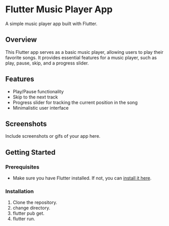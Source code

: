 # Flutter Music Player App

A simple music player app built with Flutter.

## Overview

This Flutter app serves as a basic music player, allowing users to play their favorite songs. It provides essential features for a music player, such as play, pause, skip, and a progress slider.

## Features

- Play/Pause functionality
- Skip to the next track
- Progress slider for tracking the current position in the song
- Minimalistic user interface

## Screenshots

Include screenshots or gifs of your app here.

## Getting Started

### Prerequisites

- Make sure you have Flutter installed. If not, you can [install it here](https://flutter.dev/docs/get-started/install).

### Installation

1. Clone the repository.
2. change directory.
3. flutter pub get.
4. flutter run.


